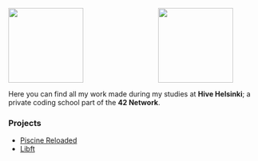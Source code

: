 <img src="https://apply.hive.fi/assets/hivelogo7-28ffacbad276a1f25a4457ecbdae7fb6109d21488d283a4ea88a09dcbf69c9da.png" width="150i" style="padding-right:150px;"><img src="https://www.42.fr/wp-content/themes/42/images/42_logo_black.svg" width="150">

Here you can find all my work made during my studies at **Hive Helsinki**; a private coding school part of the
**42 Network**.

### Projects
*	[Piscine Reloaded](https://github.com/nikunicke/42/tree/master/piscine_reloaded)
*	[Libft](https://github.com/nikunicke/42/tree/master/libft)
